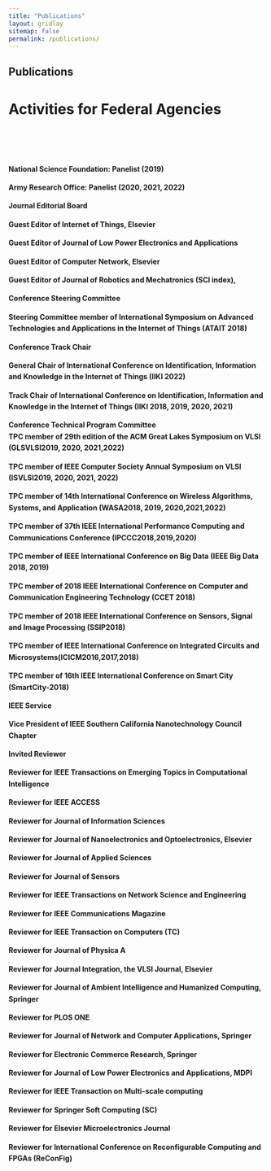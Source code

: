 ```yaml
---
title: "Publications"
layout: gridlay
sitemap: false
permalink: /publications/
---
```


<style>
img{
  border-radius: 10px;
}
.col-md-3 {
  margin-top:10px;
  margin-bottom:10px;
  padding:0px;
  display:block;
  overflow:hidden;
  text-align:center;
  display: table-cell;
  background: white;
  border-radius: 20px;
  height: auto;
}
iframe {
  margin:0;
  padding:0;
  width: 175px;
  display: inline;
  vertical-align: middle;
}
</style>

## Publications

<div class="jumbotron">
<div class="col-md-12 col-sm-12" style="line-height: 1.6;">
<h1>
Activities for Federal Agencies<br><br><h1><h4>

National Science Foundation: Panelist (2019)<br>

Army Research Office: Panelist (2020, 2021, 2022)<br> 

Journal Editorial Board<br>

Guest Editor of Internet of Things, Elsevier<br> 

Guest Editor of Journal of Low Power Electronics and Applications<br> 

Guest Editor of Computer Network, Elsevier<br> 

Guest Editor of Journal of Robotics and Mechatronics (SCI index),<br> 

Conference Steering Committee<br>

Steering Committee member of International Symposium on Advanced Technologies and Applications in the Internet of Things (ATAIT 2018)<br>

Conference Track Chair<br> 

General Chair of International Conference on Identification, Information and Knowledge in the Internet of Things (IIKI 2022)<br>

Track Chair of International Conference on Identification, Information and Knowledge in the Internet of Things (IIKI 2018, 2019, 2020, 2021)<br>

Conference Technical Program Committee<br>
TPC member of 29th edition of the ACM Great Lakes Symposium on VLSI (GLSVLSI2019, 2020, 2021,2022)<br> 

TPC member of IEEE Computer Society Annual Symposium on VLSI (ISVLSI2019, 2020, 2021, 2022)<br> 

TPC member of 14th International Conference on Wireless Algorithms, Systems, and Application (WASA2018, 2019, 2020,2021,2022)<br> 

TPC member of 37th IEEE International Performance Computing and Communications Conference (IPCCC2018,2019,2020)<br> 

TPC member of IEEE International Conference on Big Data (IEEE Big Data 2018, 2019)<br> 

TPC member of 2018 IEEE International Conference on Computer and Communication Engineering Technology (CCET 2018)<br>

TPC member of 2018 IEEE International Conference on Sensors, Signal and Image Processing (SSIP2018)<br> 

TPC member of IEEE International Conference on Integrated Circuits and Microsystems(ICICM2016,2017,2018)<br>

TPC member of 16th IEEE International Conference on Smart City (SmartCity-2018)<br>

IEEE Service<br>

Vice President of IEEE Southern California Nanotechnology Council Chapter<br> 

Invited Reviewer<br>

Reviewer for IEEE Transactions on Emerging Topics in Computational Intelligence<br> 

Reviewer for IEEE ACCESS<br>

Reviewer for Journal of Information Sciences<br>

Reviewer for Journal of Nanoelectronics and Optoelectronics, Elsevier<br>

Reviewer for Journal of Applied Sciences<br>

Reviewer for Journal of Sensors<br>

Reviewer for IEEE Transactions on Network Science and Engineering<br>

Reviewer for IEEE Communications Magazine<br>

Reviewer for IEEE Transaction on Computers (TC)<br>

Reviewer for Journal of Physica A<br>

Reviewer for Journal Integration, the VLSI Journal, Elsevier<br>

Reviewer for Journal of Ambient Intelligence and Humanized Computing, Springer<br>

Reviewer for PLOS ONE<br>

Reviewer for Journal of Network and Computer Applications, Springer<br>

Reviewer for Electronic Commerce Research, Springer<br>

Reviewer for Journal of Low Power Electronics and Applications, MDPI<br>

Reviewer for IEEE Transaction on Multi-scale computing<br>

Reviewer for Springer Soft Computing (SC)<br>

Reviewer for Elsevier Microelectronics Journal<br>

Reviewer for International Conference on Reconfigurable Computing and FPGAs (ReConFig)<br>
</h4>
</div>
</div>
